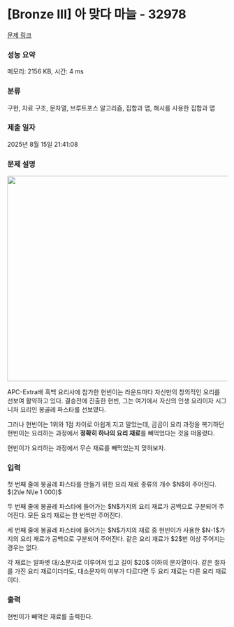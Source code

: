 # [Bronze III] 아 맞다 마늘 - 32978 

[문제 링크](https://www.acmicpc.net/problem/32978) 

### 성능 요약

메모리: 2156 KB, 시간: 4 ms

### 분류

구현, 자료 구조, 문자열, 브루트포스 알고리즘, 집합과 맵, 해시를 사용한 집합과 맵

### 제출 일자

2025년 8월 15일 21:41:08

### 문제 설명

<p style="text-align: center;"><img alt="" src="" style="height: 470px; width: 750px;"></p>

<p>APC-Extra배 흑백 요리사에 참가한 현빈이는 라운드마다 자신만의 창의적인 요리를 선보여 활약하고 있다. 결승전에 진출한 현빈, 그는 여기에서 자신의 인생 요리이자 시그니처 요리인 봉골레 파스타를 선보였다.</p>

<p>그러나 현빈이는 1위와 1점 차이로 아쉽게 지고 말았는데, 곰곰이 요리 과정을 복기하던 현빈이는 요리하는 과정에서 <strong>정확히 하나의 요리 재료</strong>를 빼먹었다는 것을 떠올렸다.</p>

<p>현빈이가 요리하는 과정에서 무슨 재료를 빼먹었는지 맞혀보자.</p>

### 입력 

 <p>첫 번째 줄에 봉골레 파스타를 만들기 위한 요리 재료 종류의 개수 $N$이 주어진다. $(2\le N\le 1 000)$</p>

<p>두 번째 줄에 봉골레 파스타에 들어가는 $N$가지의 요리 재료가 공백으로 구분되어 주어진다. 모든 요리 재료는 한 번씩만 주어진다.</p>

<p>세 번째 줄에 봉골레 파스타에 들어가는 $N$가지의 재료 중 현빈이가 사용한 $N-1$가지의 요리 재료가 공백으로 구분되어 주어진다. 같은 요리 재료가 $2$번 이상 주어지는 경우는 없다.</p>

<p>각 재료는 알파벳 대/소문자로 이루어져 있고 길이 $20$ 이하의 문자열이다. 같은 철자를 가진 요리 재료이더라도, 대소문자의 여부가 다르다면 두 요리 재료는 다른 요리 재료이다.</p>

### 출력 

 <p>현빈이가 빼먹은 재료를 출력한다.</p>

